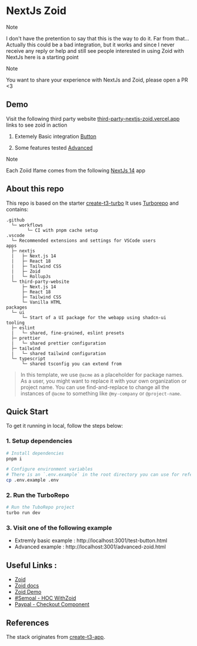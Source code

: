 # NextJs Zoid

> [!NOTE]
>
> I don't have the pretention to say that this is the way to do it. Far from that...
> Actually this could be a bad integration, but it works and since I never receive any reply or help and still see people interested in using Zoid with NextJs here is a starting point


> [!NOTE]
> 
> You want to share your experience with NextJs and Zoid, please open a PR <3


## Demo 
Visit the following third party website [third-party-nextjs-zoid.vercel.app](https://third-part-nextjs-zoid.vercel.app/) links to see zoid in action 
1. Extemely Basic integration [Button](https://third-part-nextjs-zoid.vercel.app/test-button.html)


2. Some features tested [Advanced](https://third-part-nextjs-zoid.vercel.app/test-advanced.html)

> [!NOTE]
> Each Zoiid Ifame comes from the following [NextJs 14](https://nextjs-zoid.vercel.app/) app

## About this repo
This repo is based on the starter [create-t3-turbo](https://github.com/t3-oss/create-t3-turbo)
It uses [Turborepo](https://turborepo.org) and contains:

```text
.github
  └─ workflows
        └─ CI with pnpm cache setup
.vscode
  └─ Recommended extensions and settings for VSCode users
apps
  ├─ nextjs
  |   ├─ Next.js 14
  |   ├─ React 18
  |   ├─ Tailwind CSS
  |   ├─ Zoid
  |   └─ RollupJs
  └─ third-party-website
      ├─ Next.js 14
      ├─ React 18
      ├─ Tailwind CSS
      └─ Vanilla HTML
packages
  └─ ui
      └─ Start of a UI package for the webapp using shadcn-ui
tooling
  ├─ eslint
  |   └─ shared, fine-grained, eslint presets
  ├─ prettier
  |   └─ shared prettier configuration
  ├─ tailwind
  |   └─ shared tailwind configuration
  └─ typescript
      └─ shared tsconfig you can extend from
```

> In this template, we use `@acme` as a placeholder for package names. As a user, you might want to replace it with your own organization or project name. You can use find-and-replace to change all the instances of `@acme` to something like `@my-company` or `@project-name`.

## Quick Start
To get it running in local, follow the steps below:

### 1. Setup dependencies

```bash
# Install dependencies
pnpm i

# Configure environment variables
# There is an `.env.example` in the root directory you can use for reference
cp .env.example .env
```

### 2. Run the TurboRepo

```bash
# Run the TuboRepo project
turbo run dev
```

### 3. Visit one of the following example

- Extremly basic example : http://localhost:3001/test-button.html
- Advanced example : http://localhost:3001/advanced-zoid.html


## Useful Links : 
- [Zoid](https://github.com/krakenjs/zoid)
- [Zoid docs](https://github.com/krakenjs/zoid/tree/main/docs)
- [Zoid Demo](https://github.com/krakenjs/zoid-demo/tree/main)
- [#Semoal - HOC WithZoid](https://gist.github.com/semoal/9ff2ac000040062d71ee6add04141dc1)
- [Paypal - Checkout Component](https://github.com/paypal/paypal-checkout-components/blob/main/docs/implement-checkout.md)


## References

The stack originates from [create-t3-app](https://github.com/t3-oss/create-t3-app).